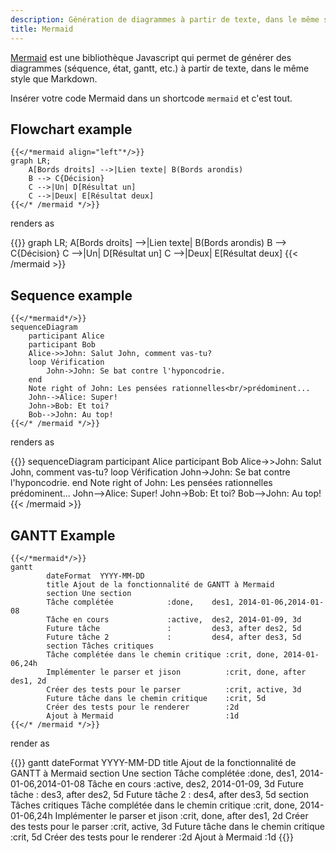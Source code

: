 ```yaml
---
description: Génération de diagrammes à partir de texte, dans le même style que Markdown
title: Mermaid
---
```


[Mermaid](https://mermaidjs.github.io/) est une bibliothèque Javascript qui permet de générer des diagrammes (séquence, état, gantt, etc.) à partir de texte, dans le même style que Markdown.

Insérer votre code Mermaid dans un shortcode `mermaid` et c'est tout.

## Flowchart example
	{{</*mermaid align="left"*/>}}
	graph LR;
		A[Bords droits] -->|Lien texte| B(Bords arondis)
    	B --> C{Décision}
    	C -->|Un| D[Résultat un]
    	C -->|Deux| E[Résultat deux]
    {{</* /mermaid */>}}

renders as

{{<mermaid align="left">}}
graph LR;
	A[Bords droits] -->|Lien texte| B(Bords arondis)
	B --> C{Décision}
	C -->|Un| D[Résultat un]
	C -->|Deux| E[Résultat deux]
{{< /mermaid >}}

## Sequence example

	{{</*mermaid*/>}}
	sequenceDiagram
	    participant Alice
	    participant Bob
	    Alice->>John: Salut John, comment vas-tu?
	    loop Vérification
	        John->John: Se bat contre l'hyponcodrie.
	    end
	    Note right of John: Les pensées rationnelles<br/>prédominent...
	    John-->Alice: Super!
	    John->Bob: Et toi?
	    Bob-->John: Au top!
	{{</* /mermaid */>}}

renders as

{{<mermaid>}}
sequenceDiagram
	participant Alice
	participant Bob
	Alice->>John: Salut John, comment vas-tu?
	loop Vérification
		John->John: Se bat contre l'hyponcodrie.
	end
	Note right of John: Les pensées rationnelles<br/>prédominent...
	John-->Alice: Super!
	John->Bob: Et toi?
	Bob-->John: Au top!
{{< /mermaid >}}

## GANTT Example

	{{</*mermaid*/>}}
	gantt
	        dateFormat  YYYY-MM-DD
	        title Ajout de la fonctionnalité de GANTT à Mermaid
	        section Une section
	        Tâche complétée            :done,    des1, 2014-01-06,2014-01-08
	        Tâche en cours             :active,  des2, 2014-01-09, 3d
	        Future tâche               :         des3, after des2, 5d
	        Future tâche 2             :         des4, after des3, 5d
	        section Tâches critiques
	        Tâche complétée dans le chemin critique :crit, done, 2014-01-06,24h
	        Implémenter le parser et jison          :crit, done, after des1, 2d
	        Créer des tests pour le parser          :crit, active, 3d
	        Future tâche dans le chemin critique    :crit, 5d
	        Créer des tests pour le renderer        :2d
	        Ajout à Mermaid                      	:1d
	{{</* /mermaid */>}}


render as

{{<mermaid>}}
gantt
		dateFormat  YYYY-MM-DD
		title Ajout de la fonctionnalité de GANTT à Mermaid
		section Une section
		Tâche complétée            :done,    des1, 2014-01-06,2014-01-08
		Tâche en cours             :active,  des2, 2014-01-09, 3d
		Future tâche               :         des3, after des2, 5d
		Future tâche 2             :         des4, after des3, 5d
		section Tâches critiques
		Tâche complétée dans le chemin critique :crit, done, 2014-01-06,24h
		Implémenter le parser et jison          :crit, done, after des1, 2d
		Créer des tests pour le parser             :crit, active, 3d
		Future tâche dans le chemin critique        :crit, 5d
		Créer des tests pour le renderer           :2d
		Ajout à Mermaid                      :1d
{{</mermaid>}}



